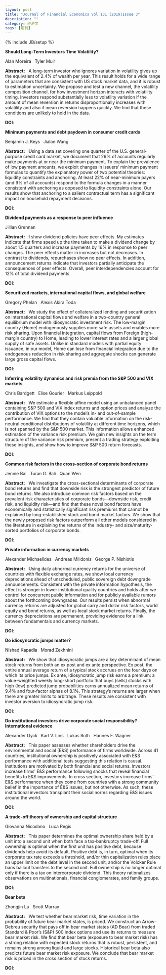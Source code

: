 ```yaml
---
layout: post
title: "Journal of Financial Economics Vol 131 (2019)Issue 3"
description: ""
category: 经济学
tags: [期刊]
---
```

{% include JB/setup %}

<p><strong>Should Long-Term Investors Time Volatility?</strong></p>
<p>Alan Moreira&nbsp;&nbsp;&nbsp;Tyler Muir&nbsp;&nbsp;&nbsp;</p>
<p><strong>Abstract:</strong>&nbsp;&nbsp;&nbsp;A long-term investor who ignores variation in volatility gives up the equivalent of 2.4% of wealth per year. This result holds for a wide range of parameters that are consistent with US stock market data, and it is robust to estimation uncertainty. We propose and test a new channel, the volatility composition channel, for how investment horizon interacts with volatility timing. Investors respond substantially less to volatility variation if the amount of mean reversion in returns disproportionally increases with volatility and also if mean reversion happens quickly. We find that these conditions are unlikely to hold in the data.</p>
<p><strong>DOI</strong>:
</p>
<p> </p>
<p> </p>
  

<p><strong>Minimum payments and debt paydown in consumer credit cards</strong></p>
<p>Benjamin J. Keys&nbsp;&nbsp;&nbsp;Jialan Wang&nbsp;&nbsp;&nbsp;</p>
<p><strong>Abstract:</strong>&nbsp;&nbsp;&nbsp;Using a data set covering one quarter of the U.S. general-purpose credit card market, we document that 29% of accounts regularly make payments at or near the minimum payment. To explain the prevalence of low payment amounts, we exploit changes in issuers’ minimum payment formulas to quantify the explanatory power of two potential theories: liquidity constraints and anchoring. At least 22% of near-minimum payers (and 9% of all accounts) respond to the formula changes in a manner consistent with anchoring as opposed to liquidity constraints alone. Our results show that anchoring to a salient contractual term has a significant impact on household repayment decisions.</p>
<p><strong>DOI</strong>:
</p>
<p> </p>
<p> </p>
  

<p><strong>Dividend payments as a response to peer influence</strong></p>
<p>Jillian Grennan&nbsp;&nbsp;&nbsp;</p>
<p><strong>Abstract:</strong>&nbsp;&nbsp;&nbsp;I show dividend policies have peer effects. My estimates indicate that firms speed up the time taken to make a dividend change by about 1.5 quarters and increase payments by 16% in response to peer changes. The peer effects matter in increases but not decreases. In contrast to dividends, repurchases show no peer effects. In addition, announcement returns indicate that investors partially anticipate the consequences of peer effects. Overall, peer interdependencies account for 12% of total dividend payments.</p>
<p><strong>DOI</strong>:
</p>
<p> </p>
<p> </p>
  

<p><strong>Securitized markets, international capital flows, and global welfare</strong></p>
<p>Gregory Phelan&nbsp;&nbsp;&nbsp;Alexis Akira Toda&nbsp;&nbsp;&nbsp;</p>
<p><strong>Abstract:</strong>&nbsp;&nbsp;&nbsp;We study the effect of collateralized lending and securitization on international capital flows and welfare in a two-country general equilibrium model with idiosyncratic investment risk. The low-margin country (Home) endogenously supplies more safe assets and enables more risk sharing. Upon financial integration, capital flows from Foreign (high-margin country) to Home, leading to lower interest rates and a larger global supply of safe assets. Unlike in standard models with partial equity issuance, in our model, Home can lose from financial integration due to the endogenous reduction in risk sharing and aggregate shocks can generate large gross capital flows.</p>
<p><strong>DOI</strong>:
</p>
<p> </p>
<p> </p>
  

<p><strong>Inferring volatility dynamics and risk premia from the S&P 500 and VIX markets</strong></p>
<p>Chris Bardgett&nbsp;&nbsp;&nbsp;Elise Gourier&nbsp;&nbsp;&nbsp;Markus Leippold&nbsp;&nbsp;&nbsp;</p>
<p><strong>Abstract:</strong>&nbsp;&nbsp;&nbsp;We estimate a flexible affine model using an unbalanced panel containing S&P 500 and VIX index returns and option prices and analyze the contribution of VIX options to the model’s in- and out-of-sample performance. We find that they contain valuable information on the risk-neutral conditional distributions of volatility at different time horizons, which is not spanned by the S&P 500 market. This information allows enhanced estimation of the variance risk premium. We gain new insights on the term structure of the variance risk premium, present a trading strategy exploiting these insights, and show how to improve S&P 500 return forecasts.</p>
<p><strong>DOI</strong>:
</p>
<p> </p>
<p> </p>
  

<p><strong>Common risk factors in the cross-section of corporate bond returns</strong></p>
<p>Jennie Bai&nbsp;&nbsp;&nbsp;Turan G. Bali&nbsp;&nbsp;&nbsp;Quan Wen&nbsp;&nbsp;&nbsp;</p>
<p><strong>Abstract:</strong>&nbsp;&nbsp;&nbsp;We investigate the cross-sectional determinants of corporate bond returns and find that downside risk is the strongest predictor of future bond returns. We also introduce common risk factors based on the prevalent risk characteristics of corporate bonds—downside risk, credit risk, and liquidity risk—and find that these novel bond factors have economically and statistically significant risk premiums that cannot be explained by long-established stock and bond market factors. We show that the newly proposed risk factors outperform all other models considered in the literature in explaining the returns of the industry- and size/maturity-sorted portfolios of corporate bonds.</p>
<p><strong>DOI</strong>:
</p>
<p> </p>
<p> </p>
  

<p><strong>Private information in currency markets</strong></p>
<p>Alexander Michaelides&nbsp;&nbsp;&nbsp;Andreas Milidonis&nbsp;&nbsp;&nbsp;George P. Nishiotis&nbsp;&nbsp;&nbsp;</p>
<p><strong>Abstract:</strong>&nbsp;&nbsp;&nbsp;Using daily abnormal currency returns for the universe of countries with flexible exchange rates, we show local currency depreciations ahead of unscheduled, public sovereign debt downgrade announcements. Consistent with the private information hypothesis, the effect is stronger in lower institutional quality countries and holds after we control for concurrent public information and for publicly available rumors about the forthcoming downgrades. Our results persist when abnormal currency returns are adjusted for global carry and dollar risk factors, world equity and bond returns, as well as local stock market returns. Finally, the currency depreciations are permanent, providing evidence for a link between fundamentals and currency markets.</p>
<p><strong>DOI</strong>:
</p>
<p> </p>
<p> </p>
  

<p><strong>Do idiosyncratic jumps matter?</strong></p>
<p>Nishad Kapadia&nbsp;&nbsp;&nbsp;Morad Zekhnini&nbsp;&nbsp;&nbsp;</p>
<p><strong>Abstract:</strong>&nbsp;&nbsp;&nbsp;We show that idiosyncratic jumps are a key determinant of mean stock returns from both an ex post and ex ante perspective. Ex post, the entire annual average return of a typical stock accrues on the four days on which its price jumps. Ex ante, idiosyncratic jump risk earns a premium: a value-weighted weekly long-short portfolio that buys (sells) stocks with high (low) predicted jump probabilities earns annualized mean returns of 9.4% and four-factor alphas of 8.1%. This strategy’s returns are larger when there are greater limits to arbitrage. These results are consistent with investor aversion to idiosyncratic jump risk.</p>
<p><strong>DOI</strong>:
</p>
<p> </p>
<p> </p>
  

<p><strong>Do institutional investors drive corporate social responsibility? International evidence</strong></p>
<p>Alexander Dyck&nbsp;&nbsp;&nbsp;Karl V. Lins&nbsp;&nbsp;&nbsp;Lukas Roth&nbsp;&nbsp;&nbsp;Hannes F. Wagner&nbsp;&nbsp;&nbsp;</p>
<p><strong>Abstract:</strong>&nbsp;&nbsp;&nbsp;This paper assesses whether shareholders drive the environmental and social (E&S) performance of firms worldwide. Across 41 countries, institutional ownership is positively associated with E&S performance with additional tests suggesting this relation is causal. Institutions are motivated by both financial and social returns. Investors increase firms’ E&S performance following shocks that reveal financial benefits to E&S improvements. In cross section, investors increase firms’ E&S performance when they come from countries with a strong community belief in the importance of E&S issues, but not otherwise. As such, these institutional investors transplant their social norms regarding E&S issues around the world.</p>
<p><strong>DOI</strong>:
</p>
<p> </p>
<p> </p>
  

<p><strong>A trade-off theory of ownership and capital structure</strong></p>
<p>Giovanna Nicodano&nbsp;&nbsp;&nbsp;Luca Regis&nbsp;&nbsp;&nbsp;</p>
<p><strong>Abstract:</strong>&nbsp;&nbsp;&nbsp;This paper determines the optimal ownership share held by a unit into a second unit when both face a tax-bankruptcy trade-off. Full ownership is optimal when the first unit has positive debt, because dividends help avoid its default. Positive debt is, in turn, optimal when its corporate tax rate exceeds a threshold, and/or thin capitalization rules place an upper limit on the debt level in the second unit, and/or the Volcker Rule bans bailout transfers to the second unit. Full ownership is no longer optimal only if there is a tax on intercorporate dividend. This theory rationalizes observations on multinationals, financial conglomerates, and family groups.</p>
<p><strong>DOI</strong>:
</p>
<p> </p>
<p> </p>
  

<p><strong>Bear beta</strong></p>
<p>Zhongjin Lu&nbsp;&nbsp;&nbsp;Scott Murray&nbsp;&nbsp;&nbsp;</p>
<p><strong>Abstract:</strong>&nbsp;&nbsp;&nbsp;We test whether bear market risk, time variation in the probability of future bear market states, is priced. We construct an Arrow–Debreu security that pays off in bear market states (AD Bear) from traded Standard & Poor’s (S&P) 500 index options and use its returns to measure bear market risk. We find that bear beta (exposure to bear market risk) has a strong relation with expected stock returns that is robust, persistent, and remains strong among liquid and large stocks. Historical bear beta also predicts future bear market risk exposure. We conclude that bear market risk is priced in the cross section of stock returns.</p>
<p><strong>DOI</strong>:
</p>
<p> </p>
<p> </p>
  
